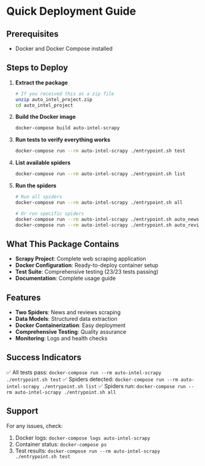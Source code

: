 # Quick Deployment Guide

## Prerequisites
- Docker and Docker Compose installed

## Steps to Deploy

1. **Extract the package**
   ```bash
   # If you received this as a zip file
   unzip auto_intel_project.zip
   cd auto_intel_project
   ```

2. **Build the Docker image**
   ```bash
   docker-compose build auto-intel-scrapy
   ```

3. **Run tests to verify everything works**
   ```bash
   docker-compose run --rm auto-intel-scrapy ./entrypoint.sh test
   ```

4. **List available spiders**
   ```bash
   docker-compose run --rm auto-intel-scrapy ./entrypoint.sh list
   ```

5. **Run the spiders**
   ```bash
   # Run all spiders
   docker-compose run --rm auto-intel-scrapy ./entrypoint.sh all
   
   # Or run specific spiders
   docker-compose run --rm auto-intel-scrapy ./entrypoint.sh auto_news
   docker-compose run --rm auto-intel-scrapy ./entrypoint.sh auto_reviews
   ```

## What This Package Contains

- **Scrapy Project**: Complete web scraping application
- **Docker Configuration**: Ready-to-deploy container setup
- **Test Suite**: Comprehensive testing (23/23 tests passing)
- **Documentation**: Complete usage guide

## Features

- **Two Spiders**: News and reviews scraping
- **Data Models**: Structured data extraction
- **Docker Containerization**: Easy deployment
- **Comprehensive Testing**: Quality assurance
- **Monitoring**: Logs and health checks

## Success Indicators

✅ All tests pass: `docker-compose run --rm auto-intel-scrapy ./entrypoint.sh test`
✅ Spiders detected: `docker-compose run --rm auto-intel-scrapy ./entrypoint.sh list`
✅ Spiders run: `docker-compose run --rm auto-intel-scrapy ./entrypoint.sh all`

## Support

For any issues, check:
1. Docker logs: `docker-compose logs auto-intel-scrapy`
2. Container status: `docker-compose ps`
3. Test results: `docker-compose run --rm auto-intel-scrapy ./entrypoint.sh test`
